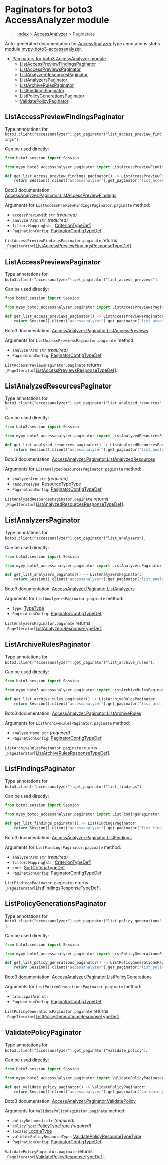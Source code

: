 <a id="paginators-for-boto3-accessanalyzer-module"></a>

# Paginators for boto3 AccessAnalyzer module

> [Index](..) > [AccessAnalyzer](.) > Paginators

Auto-generated documentation for
[AccessAnalyzer](https://boto3.amazonaws.com/v1/documentation/api/latest/reference/services/accessanalyzer.html#AccessAnalyzer)
type annotations stubs module
[mypy-boto3-accessanalyzer](https://pypi.org/project/mypy-boto3-accessanalyzer/).

- [Paginators for boto3 AccessAnalyzer module](#paginators-for-boto3-accessanalyzer-module)
  - [ListAccessPreviewFindingsPaginator](#listaccesspreviewfindingspaginator)
  - [ListAccessPreviewsPaginator](#listaccesspreviewspaginator)
  - [ListAnalyzedResourcesPaginator](#listanalyzedresourcespaginator)
  - [ListAnalyzersPaginator](#listanalyzerspaginator)
  - [ListArchiveRulesPaginator](#listarchiverulespaginator)
  - [ListFindingsPaginator](#listfindingspaginator)
  - [ListPolicyGenerationsPaginator](#listpolicygenerationspaginator)
  - [ValidatePolicyPaginator](#validatepolicypaginator)

<a id="listaccesspreviewfindingspaginator"></a>

## ListAccessPreviewFindingsPaginator

Type annotations for
`boto3.client("accessanalyzer").get_paginator("list_access_preview_findings")`.

Can be used directly:

```python
from boto3.session import Session

from mypy_boto3_accessanalyzer.paginator import ListAccessPreviewFindingsPaginator

def get_list_access_preview_findings_paginator() -> ListAccessPreviewFindingsPaginator:
    return Session().client("accessanalyzer").get_paginator("list_access_preview_findings")
```

Boto3 documentation:
[AccessAnalyzer.Paginator.ListAccessPreviewFindings](https://boto3.amazonaws.com/v1/documentation/api/latest/reference/services/accessanalyzer.html#AccessAnalyzer.Paginator.ListAccessPreviewFindings)

Arguments for `ListAccessPreviewFindingsPaginator.paginate` method:

- `accessPreviewId`: `str` *(required)*
- `analyzerArn`: `str` *(required)*
- `filter`: `Mapping`\[`str`,
  [CriterionTypeDef](./type_defs.md#criteriontypedef)\]
- `PaginationConfig`:
  [PaginatorConfigTypeDef](./type_defs.md#paginatorconfigtypedef)

`ListAccessPreviewFindingsPaginator.paginate` returns
`_PageIterator`\[[ListAccessPreviewFindingsResponseTypeDef](./type_defs.md#listaccesspreviewfindingsresponsetypedef)\].

<a id="listaccesspreviewspaginator"></a>

## ListAccessPreviewsPaginator

Type annotations for
`boto3.client("accessanalyzer").get_paginator("list_access_previews")`.

Can be used directly:

```python
from boto3.session import Session

from mypy_boto3_accessanalyzer.paginator import ListAccessPreviewsPaginator

def get_list_access_previews_paginator() -> ListAccessPreviewsPaginator:
    return Session().client("accessanalyzer").get_paginator("list_access_previews")
```

Boto3 documentation:
[AccessAnalyzer.Paginator.ListAccessPreviews](https://boto3.amazonaws.com/v1/documentation/api/latest/reference/services/accessanalyzer.html#AccessAnalyzer.Paginator.ListAccessPreviews)

Arguments for `ListAccessPreviewsPaginator.paginate` method:

- `analyzerArn`: `str` *(required)*
- `PaginationConfig`:
  [PaginatorConfigTypeDef](./type_defs.md#paginatorconfigtypedef)

`ListAccessPreviewsPaginator.paginate` returns
`_PageIterator`\[[ListAccessPreviewsResponseTypeDef](./type_defs.md#listaccesspreviewsresponsetypedef)\].

<a id="listanalyzedresourcespaginator"></a>

## ListAnalyzedResourcesPaginator

Type annotations for
`boto3.client("accessanalyzer").get_paginator("list_analyzed_resources")`.

Can be used directly:

```python
from boto3.session import Session

from mypy_boto3_accessanalyzer.paginator import ListAnalyzedResourcesPaginator

def get_list_analyzed_resources_paginator() -> ListAnalyzedResourcesPaginator:
    return Session().client("accessanalyzer").get_paginator("list_analyzed_resources")
```

Boto3 documentation:
[AccessAnalyzer.Paginator.ListAnalyzedResources](https://boto3.amazonaws.com/v1/documentation/api/latest/reference/services/accessanalyzer.html#AccessAnalyzer.Paginator.ListAnalyzedResources)

Arguments for `ListAnalyzedResourcesPaginator.paginate` method:

- `analyzerArn`: `str` *(required)*
- `resourceType`: [ResourceTypeType](./literals.md#resourcetypetype)
- `PaginationConfig`:
  [PaginatorConfigTypeDef](./type_defs.md#paginatorconfigtypedef)

`ListAnalyzedResourcesPaginator.paginate` returns
`_PageIterator`\[[ListAnalyzedResourcesResponseTypeDef](./type_defs.md#listanalyzedresourcesresponsetypedef)\].

<a id="listanalyzerspaginator"></a>

## ListAnalyzersPaginator

Type annotations for
`boto3.client("accessanalyzer").get_paginator("list_analyzers")`.

Can be used directly:

```python
from boto3.session import Session

from mypy_boto3_accessanalyzer.paginator import ListAnalyzersPaginator

def get_list_analyzers_paginator() -> ListAnalyzersPaginator:
    return Session().client("accessanalyzer").get_paginator("list_analyzers")
```

Boto3 documentation:
[AccessAnalyzer.Paginator.ListAnalyzers](https://boto3.amazonaws.com/v1/documentation/api/latest/reference/services/accessanalyzer.html#AccessAnalyzer.Paginator.ListAnalyzers)

Arguments for `ListAnalyzersPaginator.paginate` method:

- `type`: [TypeType](./literals.md#typetype)
- `PaginationConfig`:
  [PaginatorConfigTypeDef](./type_defs.md#paginatorconfigtypedef)

`ListAnalyzersPaginator.paginate` returns
`_PageIterator`\[[ListAnalyzersResponseTypeDef](./type_defs.md#listanalyzersresponsetypedef)\].

<a id="listarchiverulespaginator"></a>

## ListArchiveRulesPaginator

Type annotations for
`boto3.client("accessanalyzer").get_paginator("list_archive_rules")`.

Can be used directly:

```python
from boto3.session import Session

from mypy_boto3_accessanalyzer.paginator import ListArchiveRulesPaginator

def get_list_archive_rules_paginator() -> ListArchiveRulesPaginator:
    return Session().client("accessanalyzer").get_paginator("list_archive_rules")
```

Boto3 documentation:
[AccessAnalyzer.Paginator.ListArchiveRules](https://boto3.amazonaws.com/v1/documentation/api/latest/reference/services/accessanalyzer.html#AccessAnalyzer.Paginator.ListArchiveRules)

Arguments for `ListArchiveRulesPaginator.paginate` method:

- `analyzerName`: `str` *(required)*
- `PaginationConfig`:
  [PaginatorConfigTypeDef](./type_defs.md#paginatorconfigtypedef)

`ListArchiveRulesPaginator.paginate` returns
`_PageIterator`\[[ListArchiveRulesResponseTypeDef](./type_defs.md#listarchiverulesresponsetypedef)\].

<a id="listfindingspaginator"></a>

## ListFindingsPaginator

Type annotations for
`boto3.client("accessanalyzer").get_paginator("list_findings")`.

Can be used directly:

```python
from boto3.session import Session

from mypy_boto3_accessanalyzer.paginator import ListFindingsPaginator

def get_list_findings_paginator() -> ListFindingsPaginator:
    return Session().client("accessanalyzer").get_paginator("list_findings")
```

Boto3 documentation:
[AccessAnalyzer.Paginator.ListFindings](https://boto3.amazonaws.com/v1/documentation/api/latest/reference/services/accessanalyzer.html#AccessAnalyzer.Paginator.ListFindings)

Arguments for `ListFindingsPaginator.paginate` method:

- `analyzerArn`: `str` *(required)*
- `filter`: `Mapping`\[`str`,
  [CriterionTypeDef](./type_defs.md#criteriontypedef)\]
- `sort`: [SortCriteriaTypeDef](./type_defs.md#sortcriteriatypedef)
- `PaginationConfig`:
  [PaginatorConfigTypeDef](./type_defs.md#paginatorconfigtypedef)

`ListFindingsPaginator.paginate` returns
`_PageIterator`\[[ListFindingsResponseTypeDef](./type_defs.md#listfindingsresponsetypedef)\].

<a id="listpolicygenerationspaginator"></a>

## ListPolicyGenerationsPaginator

Type annotations for
`boto3.client("accessanalyzer").get_paginator("list_policy_generations")`.

Can be used directly:

```python
from boto3.session import Session

from mypy_boto3_accessanalyzer.paginator import ListPolicyGenerationsPaginator

def get_list_policy_generations_paginator() -> ListPolicyGenerationsPaginator:
    return Session().client("accessanalyzer").get_paginator("list_policy_generations")
```

Boto3 documentation:
[AccessAnalyzer.Paginator.ListPolicyGenerations](https://boto3.amazonaws.com/v1/documentation/api/latest/reference/services/accessanalyzer.html#AccessAnalyzer.Paginator.ListPolicyGenerations)

Arguments for `ListPolicyGenerationsPaginator.paginate` method:

- `principalArn`: `str`
- `PaginationConfig`:
  [PaginatorConfigTypeDef](./type_defs.md#paginatorconfigtypedef)

`ListPolicyGenerationsPaginator.paginate` returns
`_PageIterator`\[[ListPolicyGenerationsResponseTypeDef](./type_defs.md#listpolicygenerationsresponsetypedef)\].

<a id="validatepolicypaginator"></a>

## ValidatePolicyPaginator

Type annotations for
`boto3.client("accessanalyzer").get_paginator("validate_policy")`.

Can be used directly:

```python
from boto3.session import Session

from mypy_boto3_accessanalyzer.paginator import ValidatePolicyPaginator

def get_validate_policy_paginator() -> ValidatePolicyPaginator:
    return Session().client("accessanalyzer").get_paginator("validate_policy")
```

Boto3 documentation:
[AccessAnalyzer.Paginator.ValidatePolicy](https://boto3.amazonaws.com/v1/documentation/api/latest/reference/services/accessanalyzer.html#AccessAnalyzer.Paginator.ValidatePolicy)

Arguments for `ValidatePolicyPaginator.paginate` method:

- `policyDocument`: `str` *(required)*
- `policyType`: [PolicyTypeType](./literals.md#policytypetype) *(required)*
- `locale`: [LocaleType](./literals.md#localetype)
- `validatePolicyResourceType`:
  [ValidatePolicyResourceTypeType](./literals.md#validatepolicyresourcetypetype)
- `PaginationConfig`:
  [PaginatorConfigTypeDef](./type_defs.md#paginatorconfigtypedef)

`ValidatePolicyPaginator.paginate` returns
`_PageIterator`\[[ValidatePolicyResponseTypeDef](./type_defs.md#validatepolicyresponsetypedef)\].
